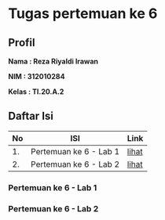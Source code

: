 # Tugas pertemuan ke 6
## Profil
**Nama : Reza Riyaldi Irawan**

**NIM : 312010284**

**Kelas : TI.20.A.2**

## Daftar Isi
| No | ISI | Link |
| -- | --- | ---- |
| 1. | Pertemuan ke 6 - Lab 1 | [lihat](https://github.com/RezaRiyaldi/projek_praktikum/blob/master/README.md#pertemuan-ke-6---lab-1) |
| 2. | Pertemuan ke 6 - Lab 2 | [lihat](https://github.com/RezaRiyaldi/projek_praktikum/blob/master/README.md#pertemuan-ke-6---lab-2)|

### Pertemuan ke 6 - Lab 1

### Pertemuan ke 6 - Lab 2
